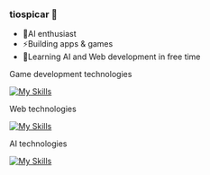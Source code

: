 ### tiospicar 👋
- 🔭AI enthusiast
- ⚡Building apps & games
- 🌱Learning AI and Web development in free time

Game development technologies

[![My Skills](https://skillicons.dev/icons?i=unity,cs,cpp,blender)](https://skillicons.dev)

Web technologies

[![My Skills](https://skillicons.dev/icons?i=py,django,tailwind,react,sqlite,html,css,figma)](https://skillicons.dev)

AI technologies

[![My Skills](https://skillicons.dev/icons?i=pytorch,tensorflow)](https://skillicons.dev)


<!--
**Timbelion/Timbelion** is a ✨ _special_ ✨ repository because its `README.md` (this file) appears on your GitHub profile.

Here are some ideas to get you started:

- 🔭 I’m currently working on ...
- 🌱 I’m currently learning ...
- 👯 I’m looking to collaborate on ...
- 🤔 I’m looking for help with ...
- 💬 Ask me about ...
- 📫 How to reach me: ...
- 😄 Pronouns: ...
- ⚡ Fun fact: ...
-->
